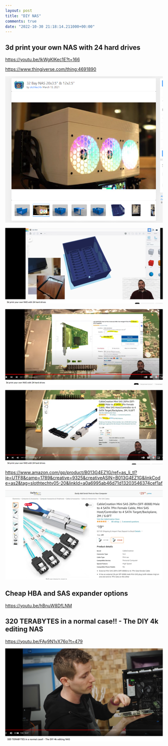 ```yaml
---
layout: post
title: "DIY NAS"
comments: true
date: "2022-10-30 21:18:14.211000+00:00"
---
```



## 3d print your own NAS with 24 hard drives

https://youtu.be/lkWgKlKec1E?t=166

https://www.thingiverse.com/thing:4691890

![](/assets/img/PTi5lnQ_O_b7fbe5300c2281c255c6ec75f3cef2d0.png)


![](/assets/img/PTi5lnQ_O_3b50e3f9d5bb495f569290f6832ae124.png)

![](/assets/img/PTi5lnQ_O_5d28472bbd5d1fa10400925f66329707.png)

![](/assets/img/PTi5lnQ_O_14dc043099b9e0e52ef32c3386ae4476.png)

https://www.amazon.com/gp/product/B013G4EZ1G/ref=as_li_tl?ie=UTF8&camp=1789&creative=9325&creativeASIN=B013G4EZ1G&linkCode=as2&tag=slothtechtv05-20&linkId=a0a6995ab46d71d13203546374cef1af

![](/assets/img/PTi5lnQ_O_4588c307c9d1583bef927b9a0c6474b8.png)

## Cheap HBA and SAS expander options

https://youtu.be/hBnuW8DfLNM

## 320 TERABYTES in a normal case!! - The DIY 4k editing NAS

https://youtu.be/FAy9N1vX76o?t=479

![](/assets/img/PTi5lnQ_O_72e6a4d769dd9e8a693cff7cf5112020.png)












